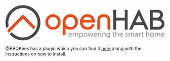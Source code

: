 ![logo](_media/logo/openhab-logo.png ':size=40%')

@BBQKees has a plugin which you can find it [here](https://bbqkees-electronics.nl/wiki/gateway/openhab-configuration.html) along with the instructions on how to install.

